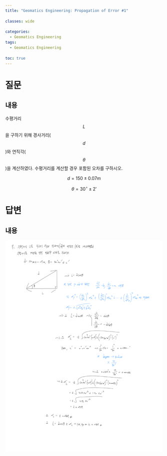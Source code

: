 ```yaml
---
title: "Geomatics Engineering: Propagation of Error #1"

classes: wide

categories:
  - Geomatics Engineering
tags:
  - Geomatics Engineering

toc: true
---
```


# 질문

## 내용

수평거리 $$L$$을 구하기 위해 경사거리($$d$$)와 연직각($$\theta$$)을 계산하였다.
수평거리를 계산할 경우 포함된 오차를 구하시오.

$$d=150\pm 0.07m$$

$$\theta=30^{\circ}\pm2'$$

# 답변

## 내용

![Answer](/assets/images/geomatics/Geomatics-Answer-1.png)












